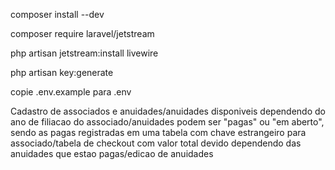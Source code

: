 composer install --dev

composer require laravel/jetstream

php artisan jetstream:install livewire

php artisan key:generate



copie .env.example para .env

Cadastro de associados e anuidades/anuidades disponiveis dependendo do ano de filiacao do associado/anuidades podem ser "pagas" ou "em aberto", sendo as pagas registradas em uma tabela com chave estrangeiro para associado/tabela de checkout com valor total devido dependendo das anuidades que estao pagas/edicao de anuidades
